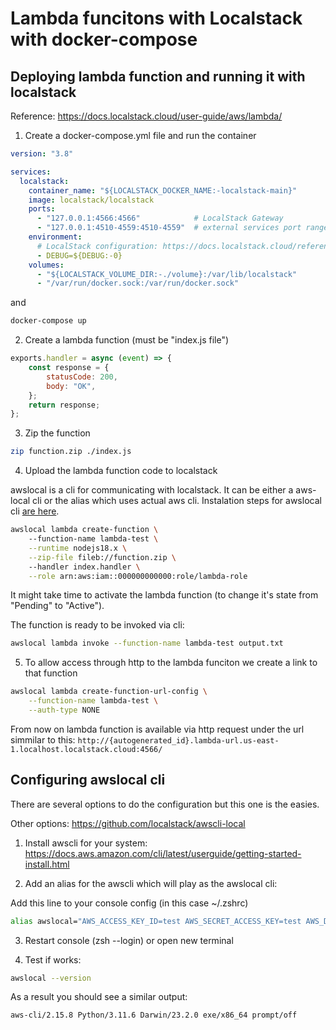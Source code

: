 # Lambda funcitons with Localstack with docker-compose


## Deploying lambda function and running it with localstack

Reference: https://docs.localstack.cloud/user-guide/aws/lambda/


1. Create a docker-compose.yml file and run the container

```yml
version: "3.8"

services:
  localstack:
    container_name: "${LOCALSTACK_DOCKER_NAME:-localstack-main}"
    image: localstack/localstack
    ports:
      - "127.0.0.1:4566:4566"            # LocalStack Gateway
      - "127.0.0.1:4510-4559:4510-4559"  # external services port range
    environment:
      # LocalStack configuration: https://docs.localstack.cloud/references/configuration/
      - DEBUG=${DEBUG:-0}
    volumes:
      - "${LOCALSTACK_VOLUME_DIR:-./volume}:/var/lib/localstack"
      - "/var/run/docker.sock:/var/run/docker.sock"
```

and 

```sh
docker-compose up
```

2. Create a lambda function (must be "index.js file")

```js
exports.handler = async (event) => {
    const response = {
        statusCode: 200,
        body: "OK",
    };
    return response;
};  
```

3. Zip the function

```sh
zip function.zip ./index.js
```

4. Upload the lambda function code to localstack

awslocal is a cli for communicating with localstack. It can be either a aws-local cli or the alias which uses actual aws cli.
Instalation steps for awslocal cli [are here](#configuring-awslocal-cli).

```sh
awslocal lambda create-function \                                                  
    --function-name lambda-test \
    --runtime nodejs18.x \
    --zip-file fileb://function.zip \ 
    --handler index.handler \
    --role arn:aws:iam::000000000000:role/lambda-role
```

It might take time to activate the lambda function (to change it's state from "Pending" to "Active").

The function is ready to be invoked via cli:
```sh
awslocal lambda invoke --function-name lambda-test output.txt
```

5. To allow access through http to the lambda funciton we create a link to that function

```sh
awslocal lambda create-function-url-config \
    --function-name lambda-test \
    --auth-type NONE
```

From now on lambda function is available via http request under the url simmilar to this: `http://{autogenerated_id}.lambda-url.us-east-1.localhost.localstack.cloud:4566/`

## Configuring awslocal cli

There are several options to do the configuration but this one is the easies.

Other options: https://github.com/localstack/awscli-local

1. Install awscli for your system: https://docs.aws.amazon.com/cli/latest/userguide/getting-started-install.html

2. Add an alias for the awscli which will play as the awslocal cli:

Add this line to your console config (in this case ~/.zshrc)

```sh
alias awslocal="AWS_ACCESS_KEY_ID=test AWS_SECRET_ACCESS_KEY=test AWS_DEFAULT_REGION=${DEFAULT_REGION:-$AWS_DEFAULT_REGION} aws --endpoint-url=http://${LOCALSTACK_HOST:-localhost}:4566"
```

3. Restart console (zsh --login) or open new terminal

4. Test if works:
```sh
awslocal --version
```
As a result you should see a similar output:
```sh
aws-cli/2.15.8 Python/3.11.6 Darwin/23.2.0 exe/x86_64 prompt/off
```